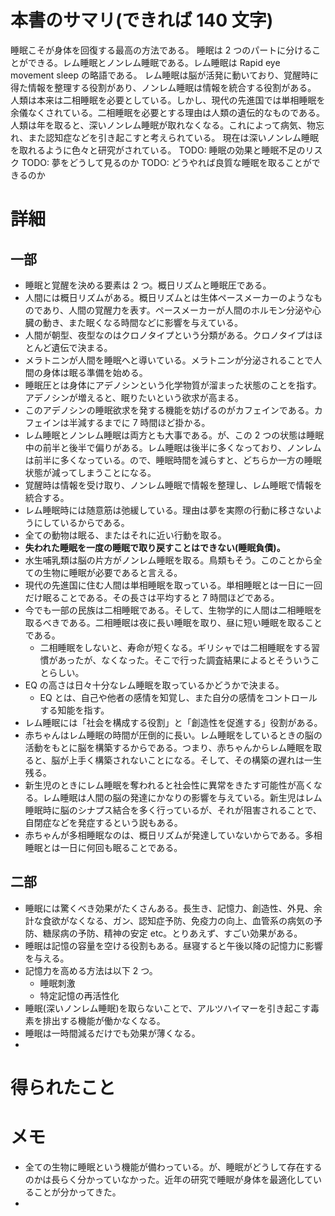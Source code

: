 # 本書のサマリ(できれば 140 文字)

睡眠こそが身体を回復する最高の方法である。
睡眠は 2 つのパートに分けることができる。レム睡眠とノンレム睡眠である。レム睡眠は Rapid eye movement sleep の略語である。
レム睡眠は脳が活発に動いており、覚醒時に得た情報を整理する役割があり、ノンレム睡眠は情報を統合する役割がある。
人類は本来は二相睡眠を必要としている。しかし、現代の先進国では単相睡眠を余儀なくされている。二相睡眠を必要とする理由は人類の遺伝的なものである。
人類は年を取ると、深いノンレム睡眠が取れなくなる。これによって病気、物忘れ、また認知症などを引き起こすと考えられている。
現在は深いノンレム睡眠を取れるように色々と研究がされている。
TODO: 睡眠の効果と睡眠不足のリスク
TODO: 夢をどうして見るのか
TODO: どうやれば良質な睡眠を取ることができるのか

# 詳細

## 一部

- 睡眠と覚醒を決める要素は 2 つ。概日リズムと睡眠圧である。
- 人間には概日リズムがある。概日リズムとは生体ペースメーカーのようなものであり、人間の覚醒力を表す。ペースメーカーが人間のホルモン分泌や心臓の動き、また眠くなる時間などに影響を与えている。
- 人間が朝型、夜型なのはクロノタイプという分類がある。クロノタイプはほとんど遺伝で決まる。
- メラトニンが人間を睡眠へと導いている。メラトニンが分泌されることで人間の身体は眠る準備を始める。
- 睡眠圧とは身体にアデノシンという化学物質が溜まった状態のことを指す。アデノシンが増えると、眠りたいという欲求が高まる。
- このアデノシンの睡眠欲求を発する機能を妨げるのがカフェインである。カフェインは半減するまでに 7 時間ほど掛かる。
- レム睡眠とノンレム睡眠は両方とも大事である。が、この 2 つの状態は睡眠中の前半と後半で偏りがある。レム睡眠は後半に多くなっており、ノンレムは前半に多くなっている。ので、睡眠時間を減らすと、どちらか一方の睡眠状態が減ってしまうことになる。
- 覚醒時は情報を受け取り、ノンレム睡眠で情報を整理し、レム睡眠で情報を統合する。
- レム睡眠時には随意筋は弛緩している。理由は夢を実際の行動に移さないようにしているからである。
- 全ての動物は眠る、またはそれに近い行動を取る。
- **失われた睡眠を一度の睡眠で取り戻すことはできない(睡眠負債)。**
- 水生哺乳類は脳の片方がノンレム睡眠を取る。鳥類もそう。このことから全ての生物に睡眠が必要であると言える。
- 現代の先進国に住む人間は単相睡眠を取っている。単相睡眠とは一日に一回だけ眠ることである。その長さは平均すると 7 時間ほどである。
- 今でも一部の民族は二相睡眠である。そして、生物学的に人間は二相睡眠を取るべきである。二相睡眠は夜に長い睡眠を取り、昼に短い睡眠を取ることである。
  - 二相睡眠をしないと、寿命が短くなる。ギリシャでは二相睡眠をする習慣があったが、なくなった。そこで行った調査結果によるとそういうことらしい。
- EQ の高さは日々十分なレム睡眠を取っているかどうかで決まる。
  - EQ とは、自己や他者の感情を知覚し、また自分の感情をコントロールする知能を指す。
- レム睡眠には「社会を構成する役割」と「創造性を促進する」役割がある。
- 赤ちゃんはレム睡眠の時間が圧倒的に長い。レム睡眠をしているときの脳の活動をもとに脳を構築するからである。つまり、赤ちゃんからレム睡眠を取ると、脳が上手く構築されないことになる。そして、その構築の遅れは一生残る。
- 新生児のときにレム睡眠を奪われると社会性に異常をきたす可能性が高くなる。レム睡眠は人間の脳の発達にかなりの影響を与えている。新生児はレム睡眠時に脳のシナプス結合を多く行っているが、それが阻害されることで、自閉症などを発症するという説もある。
- 赤ちゃんが多相睡眠なのは、概日リズムが発達していないからである。多相睡眠とは一日に何回も眠ることである。

## 二部

- 睡眠には驚くべき効果がたくさんある。長生き、記憶力、創造性、外見、余計な食欲がなくなる、ガン、認知症予防、免疫力の向上、血管系の病気の予防、糖尿病の予防、精神の安定 etc。とりあえず、すごい効果がある。
- 睡眠は記憶の容量を空ける役割もある。昼寝すると午後以降の記憶力に影響を与える。
- 記憶力を高める方法は以下 2 つ。
  - 睡眠刺激
  - 特定記憶の再活性化
- 睡眠(深いノンレム睡眠)を取らないことで、アルツハイマーを引き起こす毒素を排出する機能が働かなくなる。
- 睡眠は一時間減るだけでも効果が薄くなる。
-

# 得られたこと

# メモ

- 全ての生物に睡眠という機能が備わっている。が、睡眠がどうして存在するのかは長らく分かっていなかった。近年の研究で睡眠が身体を最適化していることが分かってきた。
-
